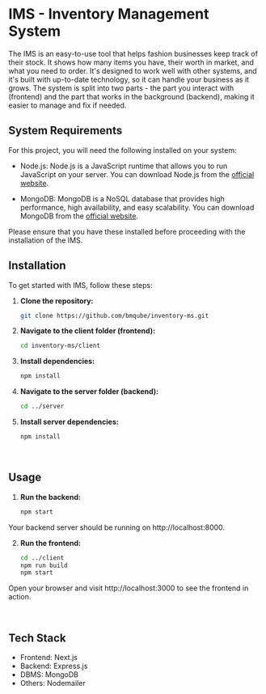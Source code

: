 # IMS - Inventory Management System

The IMS is an easy-to-use tool that helps fashion businesses keep track of their stock. It shows how many items you have, their worth in market, and what you need to order. It's designed to work well with other systems, and it's built with up-to-date technology, so it can handle your business as it grows. The system is split into two parts - the part you interact with (frontend) and the part that works in the background (backend), making it easier to manage and fix if needed.

## System Requirements

For this project, you will need the following installed on your system:

- Node.js: Node.js is a JavaScript runtime that allows you to run JavaScript on your server. You can download Node.js from the [official website](https://nodejs.org/).

- MongoDB: MongoDB is a NoSQL database that provides high performance, high availability, and easy scalability. You can download MongoDB from the [official website](https://www.mongodb.com/).

Please ensure that you have these installed before proceeding with the installation of the IMS.

## Installation

To get started with IMS, follow these steps:

1. **Clone the repository:**

   ```bash
   git clone https://github.com/bmqube/inventory-ms.git

   ```

2. **Navigate to the client folder (frontend):**

   ```bash
   cd inventory-ms/client

   ```

3. **Install dependencies:**

   ```bash
   npm install

   ```

4. **Navigate to the server folder (backend):**

   ```bash
   cd ../server

   ```

5. **Install server dependencies:**
   ```bash
   npm install
   ```

<br>

## Usage

1. **Run the backend:**

   ```bash
   npm start

   ```

Your backend server should be running on http://localhost:8000.

2. **Run the frontend:**

   ```bash
   cd ../client
   npm run build
   npm start

   ```

Open your browser and visit http://localhost:3000 to see the frontend in action.

<br>

## Tech Stack

- Frontend: Next.js
- Backend: Express.js
- DBMS: MongoDB
- Others: Nodemailer
